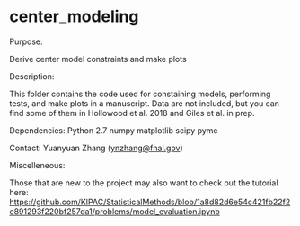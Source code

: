 # center_modeling
Purpose: 

Derive center model constraints and make plots

Description: 

This folder contains the code used for constaining models, performing tests, and make plots in a manuscript.
Data are not included, but you can find some of them in Hollowood et al. 2018 and Giles et al. in prep.


Dependencies:
Python 2.7
numpy
matplotlib
scipy
pymc

Contact: Yuanyuan Zhang (ynzhang@fnal.gov)

Miscelleneous:

Those that are new to the project may also want to check out the tutorial here:
https://github.com/KIPAC/StatisticalMethods/blob/1a8d82d6e54c421fb22f2e891293f220bf257da1/problems/model_evaluation.ipynb

